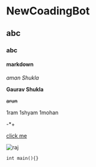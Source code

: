 # NewCoadingBot
## abc 
### abc
#### markdown
*aman* _Shukla_

**Gaurav Shukla**

~~arun~~

1ram 1shyam 1mohan

-*+

[click me](https://www.google.com/)

![raj]()

```int main(){}```


